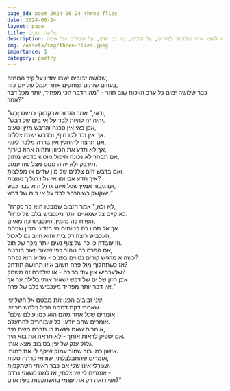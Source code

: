 ```yaml
---
page_id: poem_2024-06-24_three-flies
date: 2024-06-24
layout: page
title: שלושה זבובים
description: שיר שמנסה להציג זווית מפתיעה לפחדים, על זבובים, על בני אדם, על סיפורים ועל אימה
img: /assets/img/three-flies.jpeg
importance: 1
category: poetry
---
```


שלושה זבובים ישבו יחדיו על קיר המחזה,  
בעודם שותים וצוחקים אחרי עמל של יום כזה,  
כבר שלושה ימים כל ערב הויכוח שוב חוזר -
"מה הדבר הכי מפחיד, יותר מכל דבר אחר?"

"ודאי," אמר הזבוב שבקבוקו כמעט יָבַש,  
"יהיה זה להיות לבד על אי בים של דבש.  
אכן באי אין סכנה והדבש מזין וטעים,  
אך אין זכר לקו חוף, ובדבש ישנם צללים.  
אם תרצה להיחלץ אין בררה מלבד לעוף,  
אך לא תדע את הכיוון ותהיה אחוז טירוף,  
אם תבחר לא נכונה תיפול מוטש בדבש מתוק,  
תידבק ולא יהיה מנוס מצל שזז עמוק.  
ואם בדבש זזים צללים של מין שדים או מפלצות,  
איך תדע אם זהו אי עליו רגליך נעוצות?  
גם גיבור אמיץ שכל איום גדול הוא כבר כבש,  
ישקשק כשיהרהר לבד על אי בים של דבש."

"לא ולא," אמר הזבוב שמבטו הוא קר כקרח,  
"לא קיים צל שמאיים יותר מעכביש בלב של פרח.  
הפרח כה מזמין, העכביש כה מאיים,  
אך אל תהיו כה בטוחים מי הזדוני מבין שניהם.  
העכביש רוצה רק בית והוא חייב גם לאכול,  
וזו עובדה כי כר של צוף נעים יותר מכר של חול.  
אם הפרח כה טהור כפי ששוב ושוב הובטח,  
כשהוא מרגיש קורים נטווים בפנים - מדוע הוא נפתח?  
אז כשתחלוף מול פרח חשוב איזו תחושה תודחק?  
שלעכביש אין עוד ברירה - או שלפרח זה משחק?  
אבן חזון של ים של דבש ישאיר אותי בלילה ער אך  
אין דבר יותר מפחיד מעכביש בלב של פרח."

שני זבובים הפנו את מבטם אל השלישי,  
שאחרי דקת דממה החל בלחש חרישי.  
"אומרים שכל אחד מהם הוא כמו עולם שלם.  
אומרים שהם יודעי-כל שבוחרים להתעלם.  
אומרים שאם פגשת בו תברח משם מיד,  
אם יספיק לראות אותך - לא תראה את בוא היד.  
גלגל ענק של עין בסיבוב מצא אותי.  
אישון כמו בור שחור עמוק שיקף לי את דמותי.  
אומרים שהתבלבלתי, שודאי קרתה טעות,  
שגורלי אינו שלי אם כבר ראיתי השתקפות.  
אומרים לי שניצלתי, אז למה כשאני נרדם -  
אני רואה רק את עצמי בהשתקפות בעין אדם?"
